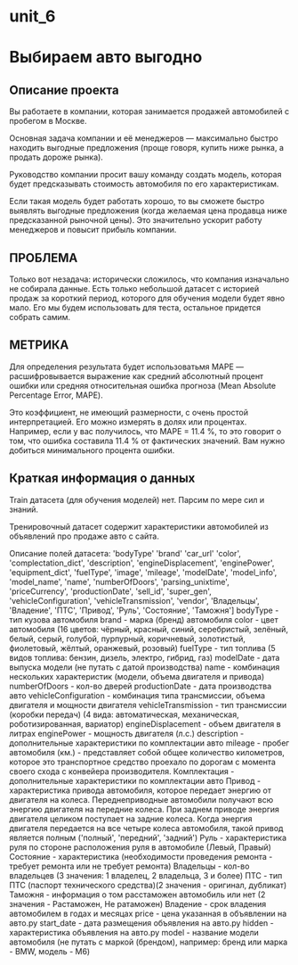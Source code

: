 # unit_6
# Выбираем авто выгодно

## Описание проекта

Вы работаете в компании, которая занимается продажей автомобилей с пробегом в Москве. 

Основная задача компании и её менеджеров — максимально быстро находить выгодные предложения (проще говоря, купить ниже рынка, а продать дороже рынка). 

Руководство компании просит вашу команду создать модель, которая будет предсказывать стоимость автомобиля по его характеристикам.

Если такая модель будет работать хорошо, то вы сможете быстро выявлять выгодные предложения (когда желаемая цена продавца ниже предсказанной рыночной цены). Это значительно ускорит работу менеджеров и повысит прибыль компании.

## ПРОБЛЕМА

Только вот незадача: исторически сложилось, что компания изначально не собирала данные. Есть только небольшой датасет с историей продаж за короткий период, которого для обучения модели будет явно мало. Его мы будем использовать для теста, остальное придется собрать самим.

## МЕТРИКА

Для определения результата будет использоватьмя MAPE  — расшифровывается выражение как средний абсолютный процент ошибки или средняя относительная ошибка прогноза (Mean Absolute Percentage Error, MAPE).

Это коэффициент, не имеющий размерности, с очень простой интерпретацией. Его можно измерять в долях или процентах. Например, если у вас получилось, что МАРЕ = 11.4 %, то это говорит о том, что ошибка составила 11.4 % от фактических значений. Вам нужно добиться минимального процента ошибки.

## Краткая информация о данных

Train датасета (для обучения моделей) нет. Парсим по мере сил и знаний.

Тренировочный датасет содержит характеристики автомобилей из объявлений про продаже авто с сайта.

Описание полей датасета:
'bodyType' 
'brand'
'car_url'
'color',
'complectation_dict',
'description',
'engineDisplacement',
'enginePower',
'equipment_dict',
'fuelType',
'image',
'mileage',
'modelDate',
'model_info',
'model_name',
'name',
'numberOfDoors',
'parsing_unixtime',
'priceCurrency',
'productionDate',
'sell_id',
'super_gen',
'vehicleConfiguration',
'vehicleTransmission',
'vendor',
'Владельцы',
'Владение',
'ПТС',
'Привод',
'Руль',
'Состояние',
'Таможня']
bodyType - тип кузова автомобиля 
brand - марка (бренд) автомобиля
color - цвет автомобиля (16 цветов: чёрный, красный, синий, серебристый, зелёный, белый, серый, голубой, пурпурный, коричневый, золотистый, фиолетовый, жёлтый, оранжевый, розовый)
fuelType - тип топлива (5 видов топлива: бензин, дизель, электро, гибрид, газ)
modelDate - дата выпуска модели (не путать с датой производства)
name - комбинация нескольких характеристик (модели, объема двигателя и привода)
numberOfDoors - кол-во дверей
productionDate - дата производства авто
vehicleConfiguration - комбинация типа трансмиссии, объема двигателя и мощности двигателя
vehicleTransmission - тип трансмиссии (коробки передач) (4 вида: автоматическая, механическая, роботизированная, вариатор)
engineDisplacement - объем двигателя в литрах
enginePower - мощность двигателя (л.с.)
description - дополнительные характеристики по комплектации авто
mileage - пробег автомобиля (км.) - представляет собой общее количество километров, которое это транспортное средство проехало по дорогам с момента своего схода с конвейера производителя.
Комплектация - дополнительные характеристики по комплектации авто
Привод - характеристика привода автомобиля, которое передает энергию от двигателя на колеса. Переднеприводные автомобили получают всю энергию двигателя на передние колеса. При заднем приводе энергия двигателя целиком поступает на задние колеса. Когда энергия двигателя передается на все четыре колеса автомобиля, такой привод является полным ('полный', 'передний', 'задний')
Руль - характеристика руля по стороне расположения руля в автомобиле (Левый, Правый)
Состояние - характеристика (необходимости проведения ремонта - требует ремонта или не требует ремонта)
Владельцы - кол-во владельцев (3 значения: 1 владелец, 2 владельца, 3 и более)
ПТС - тип ПТС (паспорт технического средства)(2 значения - оригинал, дубликат)
Таможня - информация о том расстаможен автомобиль или нет (2 значения - Растаможен, Не ратаможен)
Владение - срок владения автомобилем в годах и месяцах
price - цена указанная в объявлении на авто.ру
start_date - дата размещения объявления на авто.ру
hidden - характеристика объявления на авто.ру
model - название модели автомобиля (не путать с маркой (брендом), например: бренд или марка - BMW, модель - M6)
